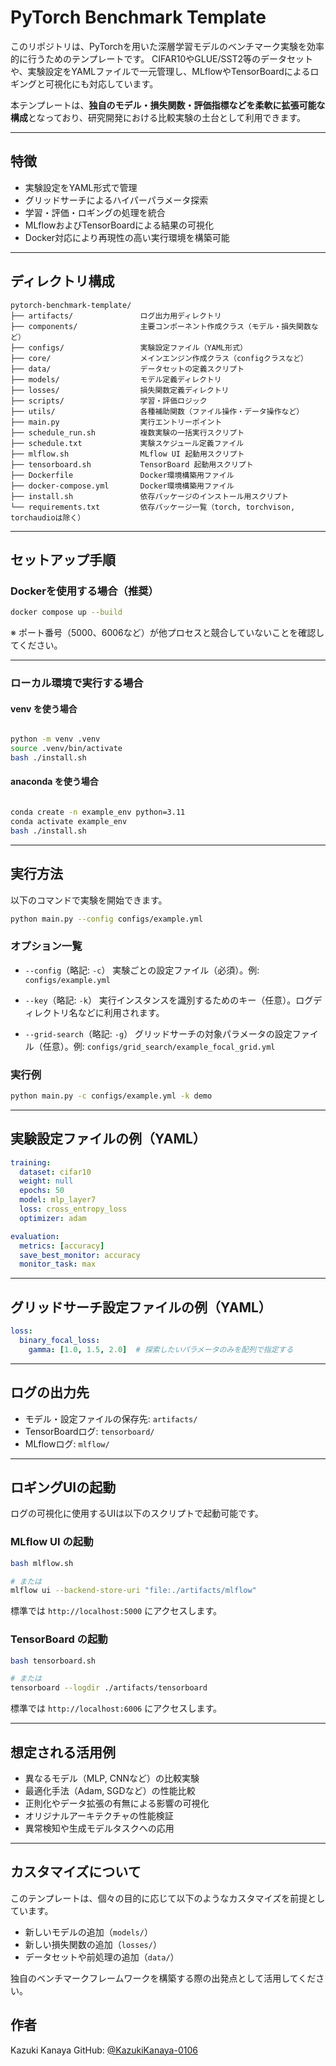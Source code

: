 
# PyTorch Benchmark Template

このリポジトリは、PyTorchを用いた深層学習モデルのベンチマーク実験を効率的に行うためのテンプレートです。
CIFAR10やGLUE/SST2等のデータセットや、実験設定をYAMLファイルで一元管理し、MLflowやTensorBoardによるロギングと可視化にも対応しています。

本テンプレートは、**独自のモデル・損失関数・評価指標などを柔軟に拡張可能な構成**となっており、研究開発における比較実験の土台として利用できます。

---

## 特徴

* 実験設定をYAML形式で管理
* グリッドサーチによるハイパーパラメータ探索
* 学習・評価・ロギングの処理を統合
* MLflowおよびTensorBoardによる結果の可視化
* Docker対応により再現性の高い実行環境を構築可能

---

## ディレクトリ構成

```
pytorch-benchmark-template/
├── artifacts/               ログ出力用ディレクトリ
├── components/              主要コンポーネント作成クラス（モデル・損失関数など）
├── configs/                 実験設定ファイル（YAML形式）
├── core/                    メインエンジン作成クラス（configクラスなど）
├── data/                    データセットの定義スクリプト
├── models/                  モデル定義ディレクトリ
├── losses/                  損失関数定義ディレクトリ
├── scripts/                 学習・評価ロジック
├── utils/                   各種補助関数（ファイル操作・データ操作など）
├── main.py                  実行エントリーポイント
├── schedule_run.sh          複数実験の一括実行スクリプト
├── schedule.txt             実験スケジュール定義ファイル
├── mlflow.sh                MLflow UI 起動用スクリプト
├── tensorboard.sh           TensorBoard 起動用スクリプト
├── Dockerfile               Docker環境構築用ファイル
├── docker-compose.yml       Docker環境構築用ファイル
├── install.sh               依存パッケージのインストール用スクリプト       
└── requirements.txt         依存パッケージ一覧（torch, torchvison, torchaudioは除く）
```

---

## セットアップ手順

### Dockerを使用する場合（推奨）

```bash
docker compose up --build
```

※ ポート番号（5000、6006など）が他プロセスと競合していないことを確認してください。

---

### ローカル環境で実行する場合


#### venv を使う場合
```bash

python -m venv .venv
source .venv/bin/activate
bash ./install.sh
```

#### anaconda を使う場合
```bash

conda create -n example_env python=3.11
conda activate example_env
bash ./install.sh
```

---

## 実行方法

以下のコマンドで実験を開始できます。

```bash
python main.py --config configs/example.yml
```

### オプション一覧

* `--config`（略記: `-c`）
  実験ごとの設定ファイル（必須）。例: `configs/example.yml`

* `--key`（略記: `-k`）
  実行インスタンスを識別するためのキー（任意）。ログディレクトリ名などに利用されます。

* `--grid-search`（略記: `-g`）
  グリッドサーチの対象パラメータの設定ファイル（任意）。例: `configs/grid_search/example_focal_grid.yml`

### 実行例

```bash
python main.py -c configs/example.yml -k demo
```

---

## 実験設定ファイルの例（YAML）

```yaml
training:
  dataset: cifar10
  weight: null
  epochs: 50
  model: mlp_layer7
  loss: cross_entropy_loss
  optimizer: adam

evaluation:
  metrics: [accuracy]
  save_best_monitor: accuracy
  monitor_task: max
```

---

## グリッドサーチ設定ファイルの例（YAML）

```yaml
loss:
  binary_focal_loss:
    gamma: [1.0, 1.5, 2.0]  # 探索したいパラメータのみを配列で指定する
```

---

## ログの出力先

* モデル・設定ファイルの保存先: `artifacts/`
* TensorBoardログ: `tensorboard/`
* MLflowログ: `mlflow/`

---

## ロギングUIの起動

ログの可視化に使用するUIは以下のスクリプトで起動可能です。

### MLflow UI の起動

```bash
bash mlflow.sh

# または
mlflow ui --backend-store-uri "file:./artifacts/mlflow"
```

標準では `http://localhost:5000` にアクセスします。

### TensorBoard の起動

```bash
bash tensorboard.sh

# または
tensorboard --logdir ./artifacts/tensorboard
```

標準では `http://localhost:6006` にアクセスします。

---

## 想定される活用例

* 異なるモデル（MLP, CNNなど）の比較実験
* 最適化手法（Adam, SGDなど）の性能比較
* 正則化やデータ拡張の有無による影響の可視化
* オリジナルアーキテクチャの性能検証
* 異常検知や生成モデルタスクへの応用

---

## カスタマイズについて

このテンプレートは、個々の目的に応じて以下のようなカスタマイズを前提としています。

* 新しいモデルの追加（`models/`）
* 新しい損失関数の追加（`losses/`）
* データセットや前処理の追加（`data/`）

独自のベンチマークフレームワークを構築する際の出発点として活用してください。

## 作者

Kazuki Kanaya
GitHub: [@KazukiKanaya-0106](https://github.com/KazukiKanaya-0106)
